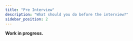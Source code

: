 ```yaml
---
title: "Pre Interview"
description: "What should you do before the interview?"
sidebar_position: 2
---
```


**Work in progress.**

